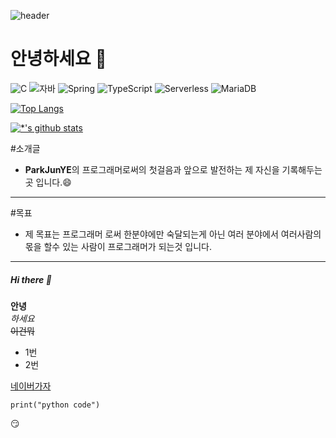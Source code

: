 ![header](https://capsule-render.vercel.app/api?type=rounded&color=auto&height=300&section=header&text=ParkJunYE의%20깃허브&fontSize=60)

# 안녕하세요 👋

![C](https://img.shields.io/badge/-C-123456?style=flat-square&logo=C&logoColor=black)
![자바](https://img.shields.io/badge/-자바-007396?style=flat&logo=Java&logoColor=ffffff)
![Spring](https://img.shields.io/badge/-Spring-6DB33F?style=for-the-badge&logo=Spring&logoColor=white)
![TypeScript](https://img.shields.io/badge/-TypeScript-3178C6?style=flat-square&logo=TypeScript&logoColor=white)
![Serverless](https://img.shields.io/badge/-Serverless-FD5750?style=flat-square&logo=Serverless&logoColor=magenta)
![MariaDB](https://img.shields.io/badge/-MariaDB-1F305F?style=flat-square&logo=mariadb&logoColor=white)

[![Top Langs](https://github-readme-stats.vercel.app/api/top-langs/?username=ParkJunYE)](https://github.com/깃허브아이디/github-readme-stats)

[![*'s github stats](https://github-readme-stats.vercel.app/api?username=ParkJunYE)](https://github.com/깃허브아이디)



#소개글
* **ParkJunYE**의 프로그래머로써의 첫걸음과 앞으로 발전하는 제 자신을 기록해두는 곳 입니다.:smile: <br>
---
#목표
* 제 목표는 프로그래머 로써 한분야에만 숙달되는게 아닌 여러 분야에서 여러사람의 몫을 할수 있는 사람이 프로그래머가 되는것 입니다.
---

##### Hi there 👋
**안녕** <br>
*하세요* <br>
~~이건뭐~~

* 1번
* 2번

[네이버가자](http://naver.com)

```
print("python code")
```
:smirk: <br>
